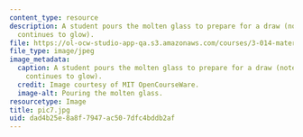 ```yaml
---
content_type: resource
description: A student pours the molten glass to prepare for a draw (note the glass
  continues to glow).
file: https://ol-ocw-studio-app-qa.s3.amazonaws.com/courses/3-014-materials-laboratory-fall-2006/dad4b25e8a8f7947ac507dfc4bddb2af_pic7.jpg
file_type: image/jpeg
image_metadata:
  caption: A student pours the molten glass to prepare for a draw (note the glass
    continues to glow).
  credit: Image courtesy of MIT OpenCourseWare.
  image-alt: Pouring the molten glass.
resourcetype: Image
title: pic7.jpg
uid: dad4b25e-8a8f-7947-ac50-7dfc4bddb2af
---
```

